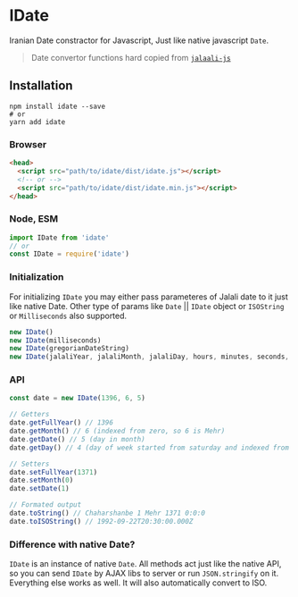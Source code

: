 # IDate

Iranian Date constractor for Javascript, Just like native javascript `Date`.
> Date convertor functions hard copied from [`jalaali-js`](https://github.com/jalaali/jalaali-js)


## Installation

```terminal
npm install idate --save
# or
yarn add idate
```

### Browser

```html
<head>
  <script src="path/to/idate/dist/idate.js"></script>
  <!-- or -->
  <script src="path/to/idate/dist/idate.min.js"></script>
</head>
```
### Node, ESM
```javascript
import IDate from 'idate'
// or
const IDate = require('idate')
```

### Initialization

For initializing `IDate` you may either pass parameteres of Jalali date to it just like native Date. Other type of params like `Date` || `IDate` object or `ISOString` or `Milliseconds` also supported.

```javascript
new IDate()
new IDate(milliseconds)
new IDate(gregorianDateString)
new IDate(jalaliYear, jalaliMonth, jalaliDay, hours, minutes, seconds, milliseconds)
```

### API
```javascript
const date = new IDate(1396, 6, 5)

// Getters
date.getFullYear() // 1396
date.getMonth() // 6 (indexed from zero, so 6 is Mehr)
date.getDate() // 5 (day in month)
date.getDay() // 4 (day of week started from saturday and indexed from zero, so 4 is Chaharshanbe)

// Setters
date.setFullYear(1371)
date.setMonth(0)
date.setDate(1)

// Formated output
date.toString() // Chaharshanbe 1 Mehr 1371 0:0:0
date.toISOString() // 1992-09-22T20:30:00.000Z
```

### Difference with native Date?
`IDate` is an instance of native `Date`. All methods act just like the native API, so you can send `IDate` by AJAX libs to server or run `JSON.stringify` on it. Everything else works as well. It will also automatically convert to ISO.
